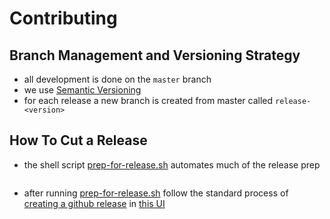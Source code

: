 # Contributing

## Branch Management and Versioning Strategy

* all development is done on the ```master``` branch
* we use [Semantic Versioning](http://semver.org/) 
* for each release a new branch is created from master called ```release-<version>```

## How To Cut a Release

* the shell script [prep-for-release.sh](../bin/prep-for-release.sh) automates much of
the release prep

```bash
```

* after running [prep-for-release.sh](../bin/prep-for-release.sh) follow the standard
process of [creating a github release](https://help.github.com/articles/creating-releases/)
in [this UI](https://github.com/simonsdave/dev-env/releases/new)
